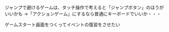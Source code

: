 

ジャンプで避けるゲームは、タッチ操作で考えると「ジャンプボタン」のほうがいいかも
→「アクションゲーム」にするなら普通にキーボードでいいか・・・

ゲームスタート画面をつくってイベントの復習をさせたい
